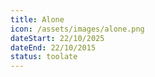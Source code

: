 ```yaml
---
title: Alone
icon: /assets/images/alone.png
dateStart: 22/10/2025
dateEnd: 22/10/2015
status: toolate
---
```

